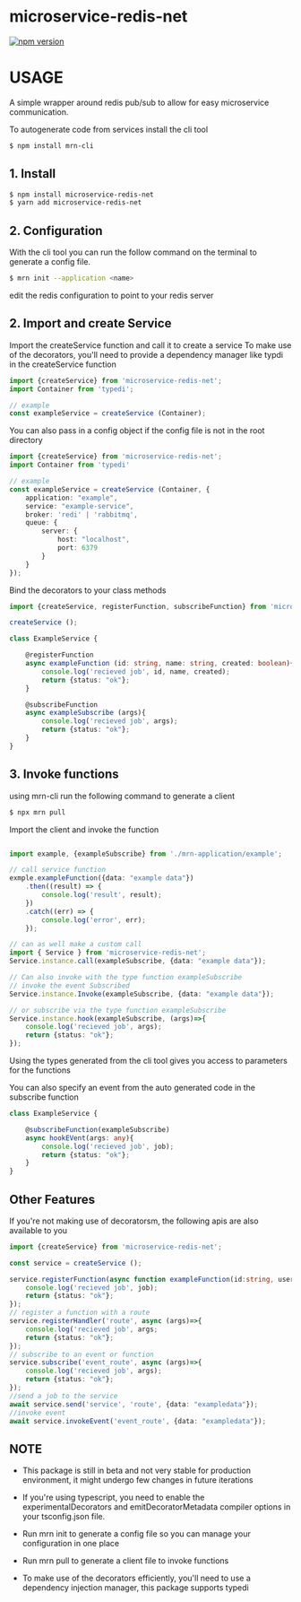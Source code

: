 # microservice-redis-net

[![npm version](https://badge.fury.io/js/microservice-redis-net.svg)](https://www.npmjs.com/package/microservice-redis-net)

# USAGE

A simple wrapper around redis pub/sub to allow for easy microservice communication.

To autogenerate code from services install the cli tool
```bash
$ npm install mrn-cli
```

## 1. Install

```bash
$ npm install microservice-redis-net
$ yarn add microservice-redis-net
```

## 2. Configuration

With the cli tool you can run the follow command on the terminal to generate a config file.
```bash
$ mrn init --application <name>
```
edit the redis configuration to point to your redis server

## 2. Import and create Service

Import the createService function and call it to create a service
To make use of the decorators, you'll need to provide a dependency manager like typdi in the createService function
```typescript
import {createService} from 'microservice-redis-net';
import Container from 'typedi';

// example
const exampleService = createService (Container);
```

You can also pass in a config object if the config file is not in the root directory
```typescript
import {createService} from 'microservice-redis-net';
import Container from 'typedi'

// example
const exampleService = createService (Container, {
    application: "example",
    service: "example-service",
    broker: 'redi' | 'rabbitmq',
    queue: {
        server: {
            host: "localhost",
            port: 6379
        }
    }
});
```

Bind the decorators to your class methods
```typescript
import {createService, registerFunction, subscribeFunction} from 'microservice-redis-net';

createService ();

class ExampleService {

    @registerFunction
    async exampleFunction (id: string, name: string, created: boolean){
        console.log('recieved job', id, name, created);
        return {status: "ok"};
    }

    @subscribeFunction
    async exampleSubscribe (args){
        console.log('recieved job', args);
        return {status: "ok"};
    }
}
```

## 3. Invoke functions
 using mrn-cli run the following command to generate a client

```bash
$ npx mrn pull
```

Import the client and invoke the function
```typescript

import example, {exampleSubscribe} from './mrn-application/example';

// call service function
exmple.exampleFunction({data: "example data"})
    .then((result) => {
        console.log('result', result);
    })
    .catch((err) => {
        console.log('error', err);
    });

// can as well make a custom call
import { Service } from 'microservice-redis-net';
Service.instance.call(exampleSubscribe, {data: "example data"});

// Can also invoke with the type function exampleSubscribe
// invoke the event Subscribed
Service.instance.Invoke(exampleSubscribe, {data: "example data"});

// or subscribe via the type function exampleSubscribe
Service.instance.hook(exampleSubscribe, (args)=>{
    console.log('recieved job', args);
    return {status: "ok"};
});
```
Using the types generated from the cli tool gives you access to parameters for the functions

You can also specify an event from the auto generated code in the subscribe function
```typescript
class ExampleService {

    @subscribeFunction(exampleSubscribe)
    async hookEVent(args: any){
        console.log('recieved job', job);
        return {status: "ok"};
    }
}
```


## Other Features
If you're not making use of decoratorsm, the following apis are also available
to you

```typescript
import {createService} from 'microservice-redis-net';

const service = createService ();

service.registerFunction(async function exampleFunction(id:string, user:any)=>{
    console.log('recieved job', job);
    return {status: "ok"};
});
// register a function with a route
service.registerHandler('route', async (args)=>{
    console.log('recieved job', args;
    return {status: "ok"};
});
// subscribe to an event or function
service.subscribe('event_route', async (args)=>{
    console.log('recieved job', args);
    return {status: "ok"};
});
//send a job to the service
await service.send('service', 'route', {data: "exampledata"});
//invoke event
await service.invokeEvent('event_route', {data: "exampledata"});
```

## NOTE
- This package is still in beta and not very stable for production environment, it might undergo few changes in future iterations

- If you're using typescript, you need to enable the experimentalDecorators and emitDecoratorMetadata compiler options in your tsconfig.json file.

- Run mrn init to generate a config file so you can manage your configuration in one place

- Run mrn pull to generate a client file to invoke functions

- To make use of the decorators efficiently, you'll need to use a dependency injection manager, this package supports typedi

